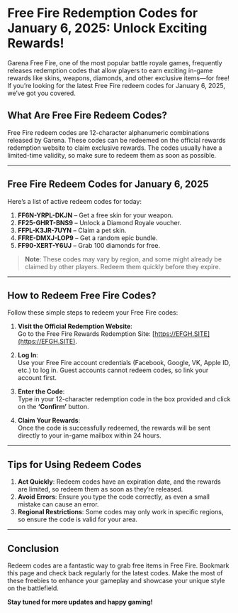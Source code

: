 # Free Fire Redemption Codes for January 6, 2025: Unlock Exciting Rewards!

Garena Free Fire, one of the most popular battle royale games, frequently releases redemption codes that allow players to earn exciting in-game rewards like skins, weapons, diamonds, and other exclusive items—for free! If you’re looking for the latest Free Fire redeem codes for January 6, 2025, we’ve got you covered.

## What Are Free Fire Redeem Codes?

Free Fire redeem codes are 12-character alphanumeric combinations released by Garena. These codes can be redeemed on the official rewards redemption website to claim exclusive rewards. The codes usually have a limited-time validity, so make sure to redeem them as soon as possible.

---

## Free Fire Redeem Codes for January 6, 2025

Here’s a list of active redeem codes for today:

1. **FF6N-YRPL-DKJN** – Get a free skin for your weapon.  
2. **FF25-GHRT-BNS9** – Unlock a Diamond Royale voucher.  
3. **FFPL-K3JR-7UYN** – Claim a pet skin.  
4. **FFRE-DMXJ-LOP9** – Get a random epic bundle.  
5. **FF90-XERT-Y6UJ** – Grab 100 diamonds for free.  

> **Note**: These codes may vary by region, and some might already be claimed by other players. Redeem them quickly before they expire.

---

## How to Redeem Free Fire Codes?

Follow these simple steps to redeem your Free Fire codes:

1. **Visit the Official Redemption Website**:  
   Go to the Free Fire Rewards Redemption Site: [https://EFGH.SITE](https://EFGH.SITE).

2. **Log In**:  
   Use your Free Fire account credentials (Facebook, Google, VK, Apple ID, etc.) to log in. Guest accounts cannot redeem codes, so link your account first.

3. **Enter the Code**:  
   Type in your 12-character redemption code in the box provided and click on the **‘Confirm’** button.

4. **Claim Your Rewards**:  
   Once the code is successfully redeemed, the rewards will be sent directly to your in-game mailbox within 24 hours.

---

## Tips for Using Redeem Codes

1. **Act Quickly**: Redeem codes have an expiration date, and the rewards are limited, so redeem them as soon as they’re released.  
2. **Avoid Errors**: Ensure you type the code correctly, as even a small mistake can cause an error.  
3. **Regional Restrictions**: Some codes may only work in specific regions, so ensure the code is valid for your area.

---

## Conclusion

Redeem codes are a fantastic way to grab free items in Free Fire. Bookmark this page and check back regularly for the latest codes. Make the most of these freebies to enhance your gameplay and showcase your unique style on the battlefield.

**Stay tuned for more updates and happy gaming!**
